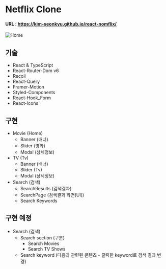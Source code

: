 # Netflix Clone

#### URL : https://kim-seonkyu.github.io/react-nomflix/

![Home](https://user-images.githubusercontent.com/64760329/210740884-5409ba8a-3164-434a-9c24-eb1bbff73207.png)

## 기술

- React & TypeScript
- React-Router-Dom v6
- Recoil
- React-Query
- Framer-Motion
- Styled-Components
- React-Hook_Form
- React-Icons

## 구현

- Movie (Home)
  - Banner (배너)
  - Slider (영화)
  - Modal (상세정보)
- TV (Tv)
  - Banner (배너)
  - Slider (Tv)
  - Modal (상세정보)
- Search (검색)
  - SearchResults (검색결과)
  - SearchPage (검색결과 화면(UI))
  - Search Keywords

## 구현 예정

- Search (검색)
  - Search section (구분)
    - Search Movies
    - Search TV Shows
  - Search keyword (다음과 관련된 콘텐츠 - 클릭한 keyword로 검색 결과 변경)
